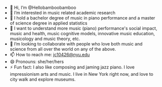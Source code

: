 - 👋 Hi, I’m @Hellobamboobamboo
- 👀 I’m interested in music related academic research
- 🌱 I hold a bachelor degree of music in piano performance and a master of science degree in applied statistics
- 💃 I want to understand more music (piano) performance's social impact, music and health, music cognitive models, innovative music education, musicology and music theory, etc.
- 💞️ I’m looking to collaborate with people who love both music and science from all over the world on any of the above. 
- 📫 How to reach me: jc10426@nyu.edu
- 😄 Pronouns: she/her/hers
- ⚡ Fun fact: I also like composing and jaming jazz piano. I love impressionism arts and music. I live in New York right now, and love to city walk and explore museums. 

<!---
Hellobamboobamboo/Hellobamboobamboo is a ✨ special ✨ repository because its `README.md` (this file) appears on your GitHub profile.
You can click the Preview link to take a look at your changes.
--->
